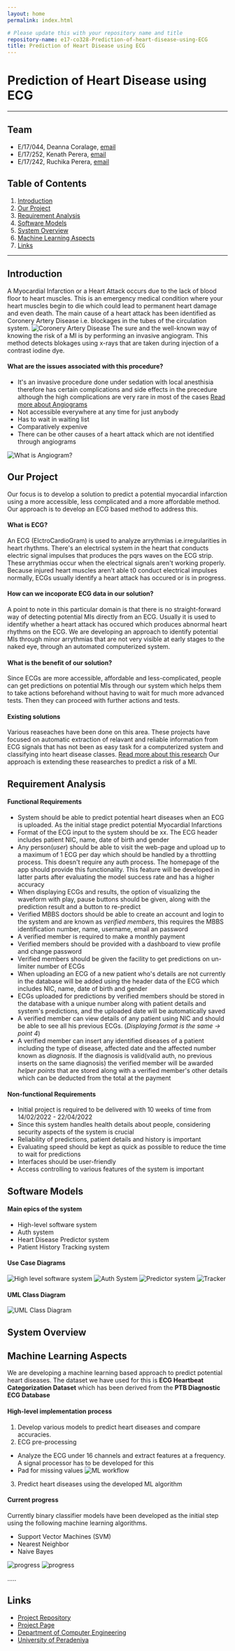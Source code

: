 ```yaml
---
layout: home
permalink: index.html

# Please update this with your repository name and title
repository-name: e17-co328-Prediction-of-heart-disease-using-ECG
title: Prediction of Heart Disease using ECG
---
```


[comment]: # "This is the standard layout for the project, but you can clean this and use your own template"

# Prediction of Heart Disease using ECG

---

## Team
-  E/17/044, Deanna Coralage, [email](mailto:e17044@eng.pdn.ac.lk)
-  E/17/252, Kenath Perera, [email](mailto:e17252@eng.pdn.ac.lk)
-  E/17/242, Ruchika Perera, [email](mailto:e17242@eng.pdn.ac.lk)

## Table of Contents
1. [Introduction](#introduction)
2. [Our Project](#our-project)
3. [Requirement Analysis](#requirement-analysis)
4. [Software Models](#software-models)
5. [System Overview](#system-overview)
6. [Machine Learning Aspects](#machine-learning-aspects)
7. [Links](#links)

---

## Introduction
A Myocardial Infarction or a Heart Attack occurs due to the lack of blood floor to heart muscles. This is an emergency medical condition where your heart muscles begin to die which could lead to permanent heart damage and even death. The main cause of a heart attack has been identified as Coronery Artery Disease i.e. blockages in the tubes of the circulation system.
![Coronery Artery Disease](images/cad.jpg)
The sure and the well-known way of knowing the risk of a MI is by performing an invasive angiogram. This method detects blokages using x-rays that are taken during injection of a contrast iodine dye. 
#### What are the issues associated with this procedure?
- It's an invasive procedure done under sedation with local anesthisia therefore has certain complications and side effects in the precedure although the high complications are very rare in most of the cases
[Read more about Angiograms](https://vascular.org/patient-resources/vascular-tests/angiogram)
- Not accessible everywhere at any time for just anybody
- Has to wait in waiting list
- Comparatively expenive
- There can be other causes of a heart attack which are not identified through angiograms

![What is Angiogram?](images/angiogram.jpg)

## Our Project
Our focus is to develop a solution to predict a potential myocardial infarction using a more accessible, less complicated and a more affordable method. Our approach is to develop an ECG based method to address this.
#### What is ECG?
An ECG (ElctroCardioGram) is used to analyze arrythmias i.e.irregularities in heart rhythms. There's an electrical system in the heart that conducts electric signal impulses that produces the pqrs waves on the ECG strip. These arrythmias occur when the electrical signals aren't working properly. Because injured heart muscles aren't able t0 conduct electrical impulses normally, ECGs usually identify a heart attack has occured or is in progress.
#### How can we incoporate ECG data in our solution?
A point to note in this particular domain is that there is no straight-forward way of detecting potential MIs directly from an ECG. Usually it is used to identify whether a heart attack has occured which produces abnormal heart rhythms on the ECG. We are developing an approach to identify potential MIs through minor arrythmias that are not very visible at early stages to the naked eye, through an automated computerized system.
#### What is the benefit of our solution?
Since ECGs are more accessible, affordable and less-complicated, people can get predictions on potential MIs through our system which helps them to take actions beforehand without having to wait for much more advanced tests. Then they can proceed with further actions and tests.
#### Existing solutions
Various reaseaches have been done on this area. These projects have focused on automatic extraction of relavant and reliable information from ECG signals that has not been as easy task for a computerized system and classifying into heart disease classes.
[Read more about this research](https://www.researchgate.net/publication329318348_ECG_Signal_Classification_with_Deep_Learning_for_Heart_Disease_Identification)
Our approach is extending these reasearches to predict a risk of a MI.

## Requirement Analysis

#### Functional Requirements

- System should be able to predict potential heart diseases when an ECG is uploaded. As the initial stage predict potential Myocardial Infarctions
- Format of the ECG input to the system should be xx. The ECG header includes patient NIC, name, date of birth and gender
- Any person(_user_) should be able to visit the web-page and upload up to a maximum of 1 ECG per day which should be handled by a throttling process.  This doesn't require any auth process. The homepage of the app should provide this functionality. This feature will be developed in latter parts after evaluating the model success rate and has a higher accuracy
- When displaying ECGs and results, the option of visualizing the waveform with play, pause buttons should be given, along with the prediction result and a button to re-predict
- Verified MBBS doctors should be able to create an account and login to the system and are known as _verified members_, this requires the MBBS identification number, name, username, email an password
- A verified member is required to make a monthly payment 
- Verified members should be provided with a dashboard to view profile and change password
- Verified members should be given the facility to get predictions on un-limiter number of ECGs
- When uploading an ECG of a new patient who's details are not currently in the database will be added using the header data of the ECG which includes NIC, name, date of birth and gender
- ECGs uploaded for predictions by verified members should be stored in the database with a unique number along with patient details and system's predictions, and the uploaded date will be automatically saved
- A verified member can view details of any patient using NIC and should be able to see all his previous ECGs. (_Displaying format is the same -> point 4_)
- A verified member can insert any identified diseases of a patient including the type of disease, affected date and the affected number known as _diagnosis._ If the diagnosis is valid(valid auth, no previous inserts on the same diagnosis) the verified member will be awarded _helper points_ that are stored along with a verified member's other details which can be deducted from the total at the payment

#### Non-functional Requirements

- Initial project is required to be delivered with 10 weeks of time from 14/02/2022 - 22/04/2022
- Since this system handles health details about people, considering security aspects of the system is crucial
- Reliability of predictions, patient details and history is important
- Evaluating speed should be kept as quick as possible to reduce the time to wait for predictions
- Interfaces should be user-friendly
- Access controlling to various features of the system is important


## Software Models

#### Main epics of the system
- High-level software system
- Auth system
- Heart Disease Predictor system
- Patient History Tracking system

#### Use Case Diagrams

![High level software system](images/Use%20Case%20Diagram_Software%20System.png)
![Auth System](images/Use%20Case%20Diagram_Auth.png)
![Predictor system](images/Use%20Case%20Diagram_Predictor.png)
![Tracker](images/Use%20Case%20Diagram_Tracker.png)

#### UML Class Diagram
![UML Class Diagram](images/UML%20Class%20Diagram.png)

## System Overview

## Machine Learning Aspects
We are developing a machine learning based approach to predict potential heart diseases. The dataset we have used for this is **ECG Heartbeat Categorization Dataset** which has been derived from the **PTB Diagnostic ECG Database**

#### High-level implementation process
1. Develop various models to predict heart diseases and compare accuracies. 
2. ECG pre-processing
- Analyze the ECG under 16 channels and extract features at a frequency. A signal processor has to be developed for this
- Pad for missing values
![ML workflow](images/mlInput.jpg)
3. Predict heart diseases using the developed ML algorithm

#### Current progress
Currently binary classifier models have been developed as the initial step using the following machine learning algorithms.
- Support Vector Machines (SVM)
- Nearest Neighbor 
- Naive Bayes

![progress](images/test1.png)
![progress](images/test2.png)


.....

## Links

- [Project Repository](https://github.com/cepdnaclk/{{e17-co328-Prediction-of-heart-disease-using-ECG}})
- [Project Page](https://cepdnaclk.github.io/{{e17-co328-Prediction-of-heart-disease-using-ECG}})
- [Department of Computer Engineering](http://www.ce.pdn.ac.lk/)
- [University of Peradeniya](https://eng.pdn.ac.lk/)


[//]: # (Please refer this to learn more about Markdown syntax)
[//]: # (https://github.com/adam-p/markdown-here/wiki/Markdown-Cheatsheet)
